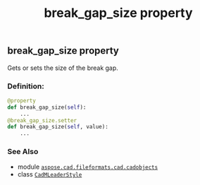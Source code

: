 ﻿---
title: break_gap_size property
second_title: Aspose.CAD for Python via .NET API References
description: 
type: docs
weight: 220
url: /python-net/aspose.cad.fileformats.cad.cadobjects/cadmleaderstyle/break_gap_size/
is_root: false
---

## break_gap_size property


Gets or sets the size of the break gap.
### Definition:
```python
@property
def break_gap_size(self):
    ...
@break_gap_size.setter
def break_gap_size(self, value):
    ...
```

### See Also
* module [`aspose.cad.fileformats.cad.cadobjects`](../../)
* class [`CadMLeaderStyle`](/cad/python-net/aspose.cad.fileformats.cad.cadobjects/cadmleaderstyle)
